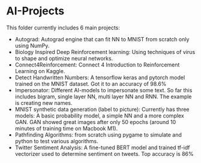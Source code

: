 # AI-Projects
This folder currently includes 6 main projects:
- Autograd: Autograd engine that can fit NN to MNIST from scratch only using NumPy.
- Biology Inspired Deep Reinforcement learning: Using techniques of virus to shape and optimize neural networks. 
- Connect4Reinforcement: Connect 4 Introduction to Reinforcement Learning on Kaggle.
- Detect Handwritten Numbers: A tensorflow keras and pytorch model trained on the MNIST dataset. Got it to an accuracy of 98.6%
- Impersonator: Different AI-models to impersonate some text. So far this includes bigram, single layer NN, multi layer NN and RNN. The example is creating new names.
- MNIST synthetic data generation (label to picture): Currently has three models: A basic probability model, a simple NN and a more complex GAN. GAN showed great images after only 50 epochs (around 10 minutes of training time on Macbook M1).
- Pathfinding Algorithms: from scratch using pygame to simulate and python to test various algorithms.
- Twitter Sentiment Analysis: A fine-tuned BERT model and trained tf-idf vectorizer used to determine sentiment on tweets. Top accuracy is 86%
